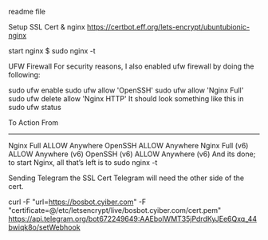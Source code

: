 readme file

Setup SSL Cert & nginx
https://certbot.eff.org/lets-encrypt/ubuntubionic-nginx

start nginx
$ sudo nginx -t

UFW Firewall
For security reasons, I also enabled ufw firewall by doing the following:

sudo ufw enable
sudo ufw allow 'OpenSSH'
sudo ufw allow 'Nginx Full'
sudo ufw delete allow 'Nginx HTTP'
It should look something like this in sudo ufw status

To                         Action      From
--                         ------      ----
Nginx Full                 ALLOW       Anywhere
OpenSSH                    ALLOW       Anywhere
Nginx Full (v6)            ALLOW       Anywhere (v6)
OpenSSH (v6)               ALLOW       Anywhere (v6)
And its done; to start Nginx, all that’s left is to sudo nginx -t

Sending Telegram the SSL Cert
Telegram will need the other side of the cert.

curl -F "url=https://bosbot.cyiber.com" -F "certificate=@/etc/letsencrypt/live/bosbot.cyiber.com/cert.pem" https://api.telegram.org/bot672249649:AAEbolWMT35jPdrdKyJEe6Qxq_44bwiqk8o/setWebhook

